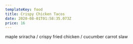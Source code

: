 ```yaml
---
templateKey: food
title: Crispy Chicken Tacos
date: 2020-08-01T01:58:35.073Z
price: 16
---
```


maple sriracha / crispy fried chicken / cucumber carrot slaw
